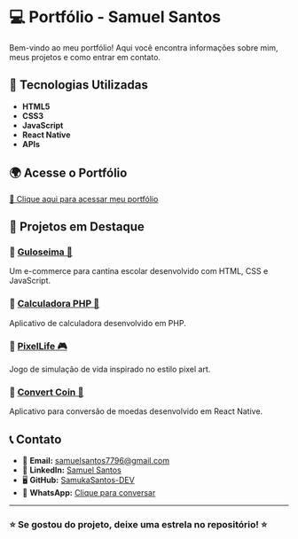 # 💻 Portfólio - Samuel Santos

Bem-vindo ao meu portfólio! Aqui você encontra informações sobre mim, meus projetos e como entrar em contato.

## 🚀 Tecnologias Utilizadas

- **HTML5**
- **CSS3**
- **JavaScript**
- **React Native**
- **APIs**

## 🌍 Acesse o Portfólio

[🔗 Clique aqui para acessar meu portfólio](appmobile.serv00.net)

## 📂 Projetos em Destaque

### 🔹 [Guloseima 🍩](https://github.com/SamukaSantos-DEV/GULOSEIMA_E-Commerce-Cantina)
Um e-commerce para cantina escolar desenvolvido com HTML, CSS e JavaScript.

### 🔹 [Calculadora PHP 🧮](https://github.com/SamukaSantos-DEV/Calculator-PHP)
Aplicativo de calculadora desenvolvido em PHP.

### 🔹 [PixelLife 🎮](https://github.com/SamukaSantos-DEV/PixelLife)
Jogo de simulação de vida inspirado no estilo pixel art.

### 🔹 [Convert Coin 💱](https://github.com/SamukaSantos-DEV/Convert-Coin)
Aplicativo para conversão de moedas desenvolvido em React Native.

## 📞 Contato

- 📧 **Email:** [samuelsantos7796@gmail.com](mailto:samuelsantos7796@gmail.com)
- 💼 **LinkedIn:** [Samuel Santos](https://www.linkedin.com/in/samuel-santos-817204307/)
- 🖥 **GitHub:** [SamukaSantos-DEV](https://github.com/SamukaSantos-DEV)
- 📱 **WhatsApp:** [Clique para conversar](https://wa.me/5519987557173)

---

### ⭐ Se gostou do projeto, deixe uma estrela no repositório! ⭐

